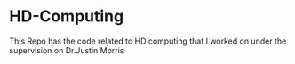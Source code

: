 # HD-Computing
This Repo has the code related to HD computing that I worked on under the supervision on Dr.Justin Morris
